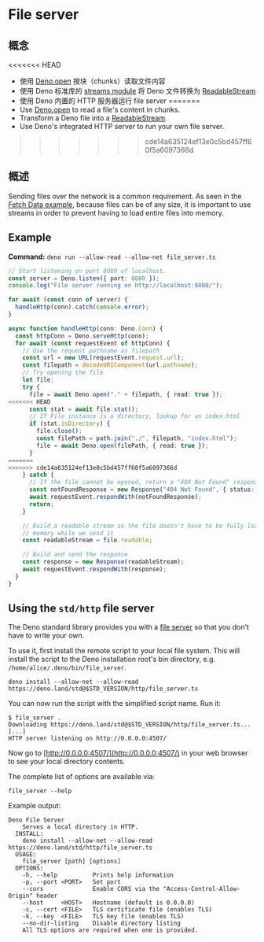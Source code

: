 # File server

## 概念

<<<<<<< HEAD
- 使用 [Deno.open](https://doc.deno.land/deno/stable/~/Deno.open) 按块（chunks）读取文件内容
- 使用 Deno 标准库的 [streams module](https://deno.land/std@$STD_VERSION/streams/) 将 Deno 文件转换为
  [ReadableStream](https://developer.mozilla.org/zh-CN/docs/Web/API/ReadableStream)
- 使用 Deno 内置的 HTTP 服务器运行 file server
=======
- Use [Deno.open](https://doc.deno.land/deno/stable/~/Deno.open) to read a
  file's content in chunks.
- Transform a Deno file into a
  [ReadableStream](https://developer.mozilla.org/en-US/docs/Web/API/ReadableStream).
- Use Deno's integrated HTTP server to run your own file server.
>>>>>>> cde14a635124ef13e0c5bd457ff60f5a6097366d

## 概述

Sending files over the network is a common requirement. As seen in the [Fetch Data example](./fetch_data), because files
can be of any size, it is important to use streams in order to prevent having to load entire files into memory.

## Example

**Command:** `deno run --allow-read --allow-net file_server.ts`

```ts
// Start listening on port 8080 of localhost.
const server = Deno.listen({ port: 8080 });
console.log("File server running on http://localhost:8080/");

for await (const conn of server) {
  handleHttp(conn).catch(console.error);
}

async function handleHttp(conn: Deno.Conn) {
  const httpConn = Deno.serveHttp(conn);
  for await (const requestEvent of httpConn) {
    // Use the request pathname as filepath
    const url = new URL(requestEvent.request.url);
    const filepath = decodeURIComponent(url.pathname);
    // Try opening the file
    let file;
    try {
      file = await Deno.open("." + filepath, { read: true });
<<<<<<< HEAD
      const stat = await file.stat();
      // If File instance is a directory, lookup for an index.html
      if (stat.isDirectory) {
        file.close();
        const filePath = path.join("./", filepath, "index.html");
        file = await Deno.open(filePath, { read: true });
      }
=======
>>>>>>> cde14a635124ef13e0c5bd457ff60f5a6097366d
    } catch {
      // If the file cannot be opened, return a "404 Not Found" response
      const notFoundResponse = new Response("404 Not Found", { status: 404 });
      await requestEvent.respondWith(notFoundResponse);
      return;
    }

    // Build a readable stream so the file doesn't have to be fully loaded into
    // memory while we send it
    const readableStream = file.readable;

    // Build and send the response
    const response = new Response(readableStream);
    await requestEvent.respondWith(response);
  }
}
```

## Using the `std/http` file server

The Deno standard library provides you with a [file server](https://deno.land/std@$STD_VERSION/http/file_server.ts) so
that you don't have to write your own.

To use it, first install the remote script to your local file system. This will install the script to the Deno
installation root's bin directory, e.g. `/home/alice/.deno/bin/file_server`.

```shell
deno install --allow-net --allow-read https://deno.land/std@$STD_VERSION/http/file_server.ts
```

You can now run the script with the simplified script name. Run it:

```shell
$ file_server .
Downloading https://deno.land/std@$STD_VERSION/http/file_server.ts...
[...]
HTTP server listening on http://0.0.0.0:4507/
```

Now go to [http://0.0.0.0:4507/](http://0.0.0.0:4507/) in your web browser to see your local directory contents.

The complete list of options are available via:

```shell
file_server --help
```

Example output:

```
Deno File Server
    Serves a local directory in HTTP.
  INSTALL:
    deno install --allow-net --allow-read https://deno.land/std/http/file_server.ts
  USAGE:
    file_server [path] [options]
  OPTIONS:
    -h, --help          Prints help information
    -p, --port <PORT>   Set port
    --cors              Enable CORS via the "Access-Control-Allow-Origin" header
    --host     <HOST>   Hostname (default is 0.0.0.0)
    -c, --cert <FILE>   TLS certificate file (enables TLS)
    -k, --key  <FILE>   TLS key file (enables TLS)
    --no-dir-listing    Disable directory listing
    All TLS options are required when one is provided.
```
